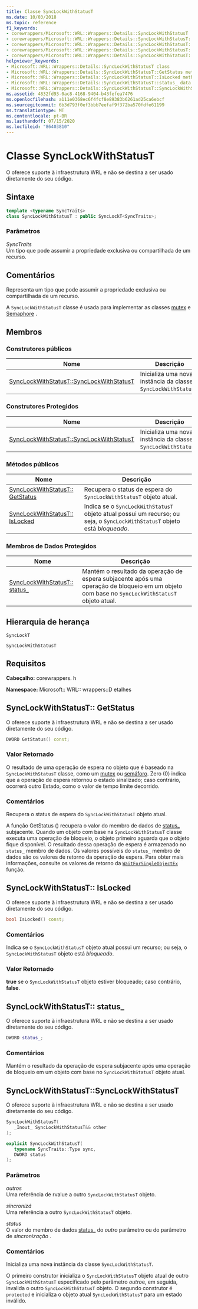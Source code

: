 ```yaml
---
title: Classe SyncLockWithStatusT
ms.date: 10/03/2018
ms.topic: reference
f1_keywords:
- corewrappers/Microsoft::WRL::Wrappers::Details::SyncLockWithStatusT
- corewrappers/Microsoft::WRL::Wrappers::Details::SyncLockWithStatusT::GetStatus
- corewrappers/Microsoft::WRL::Wrappers::Details::SyncLockWithStatusT::IsLocked
- corewrappers/Microsoft::WRL::Wrappers::Details::SyncLockWithStatusT::status_
- corewrappers/Microsoft::WRL::Wrappers::Details::SyncLockWithStatusT::SyncLockWithStatusT
helpviewer_keywords:
- Microsoft::WRL::Wrappers::Details::SyncLockWithStatusT class
- Microsoft::WRL::Wrappers::Details::SyncLockWithStatusT::GetStatus method
- Microsoft::WRL::Wrappers::Details::SyncLockWithStatusT::IsLocked method
- Microsoft::WRL::Wrappers::Details::SyncLockWithStatusT::status_ data member
- Microsoft::WRL::Wrappers::Details::SyncLockWithStatusT::SyncLockWithStatusT, constructor
ms.assetid: 4832fd93-0ac8-4168-9404-b43fefea7476
ms.openlocfilehash: a111e0368ec6f4fcf8e89383b6261ad25ca6ebcf
ms.sourcegitcommit: 6b3d793f0ef3bbb7eefaf9f372ba570fdfe61199
ms.translationtype: MT
ms.contentlocale: pt-BR
ms.lasthandoff: 07/15/2020
ms.locfileid: "86403810"
---
```

# <a name="synclockwithstatust-class"></a>Classe SyncLockWithStatusT

O oferece suporte à infraestrutura WRL e não se destina a ser usado diretamente do seu código.

## <a name="syntax"></a>Sintaxe

```cpp
template <typename SyncTraits>
class SyncLockWithStatusT : public SyncLockT<SyncTraits>;
```

### <a name="parameters"></a>Parâmetros

*SyncTraits*<br/>
Um tipo que pode assumir a propriedade exclusiva ou compartilhada de um recurso.

## <a name="remarks"></a>Comentários

Representa um tipo que pode assumir a propriedade exclusiva ou compartilhada de um recurso.

A `SyncLockWithStatusT` classe é usada para implementar as classes [mutex](mutex-class.md) e [Semaphore](semaphore-class.md) .

## <a name="members"></a>Membros

### <a name="public-constructors"></a>Construtores públicos

Nome                                                             | Descrição
---------------------------------------------------------------- | --------------------------------------------------------------
[SyncLockWithStatusT::SyncLockWithStatusT](#synclockwithstatust) | Inicializa uma nova instância da classe `SyncLockWithStatusT`.

### <a name="protected-constructors"></a>Construtores Protegidos

Nome                                                             | Descrição
---------------------------------------------------------------- | --------------------------------------------------------------
[SyncLockWithStatusT::SyncLockWithStatusT](#synclockwithstatust) | Inicializa uma nova instância da classe `SyncLockWithStatusT`.

### <a name="public-methods"></a>Métodos públicos

Nome                                         | Descrição
-------------------------------------------- | ----------------------------------------------------------------------------------------------------------------------------------
[SyncLockWithStatusT:: GetStatus](#getstatus) | Recupera o status de espera do `SyncLockWithStatusT` objeto atual.
[SyncLockWithStatusT:: IsLocked](#islocked)   | Indica se o `SyncLockWithStatusT` objeto atual possui um recurso; ou seja, o `SyncLockWithStatusT` objeto está *bloqueado*.

### <a name="protected-data-members"></a>Membros de Dados Protegidos

Nome                                    | Descrição
--------------------------------------- | ----------------------------------------------------------------------------------------------------------------------------------------
[SyncLockWithStatusT:: status_](#status) | Mantém o resultado da operação de espera subjacente após uma operação de bloqueio em um objeto com base no `SyncLockWithStatusT` objeto atual.

## <a name="inheritance-hierarchy"></a>Hierarquia de herança

`SyncLockT`

`SyncLockWithStatusT`

## <a name="requirements"></a>Requisitos

**Cabeçalho:** corewrappers. h

**Namespace:** Microsoft:: WRL:: wrappers::D etalhes

## <a name="synclockwithstatustgetstatus"></a><a name="getstatus"></a>SyncLockWithStatusT:: GetStatus

O oferece suporte à infraestrutura WRL e não se destina a ser usado diretamente do seu código.

```cpp
DWORD GetStatus() const;
```

### <a name="return-value"></a>Valor Retornado

O resultado de uma operação de espera no objeto que é baseado na `SyncLockWithStatusT` classe, como um [mutex](mutex-class.md) ou [semáforo](semaphore-class.md). Zero (0) indica que a operação de espera retornou o estado sinalizado; caso contrário, ocorrerá outro Estado, como o valor de tempo limite decorrido.

### <a name="remarks"></a>Comentários

Recupera o status de espera do `SyncLockWithStatusT` objeto atual.

A função GetStatus () recupera o valor do membro de dados de [status_](#status) subjacente. Quando um objeto com base na `SyncLockWithStatusT` classe executa uma operação de bloqueio, o objeto primeiro aguarda que o objeto fique disponível. O resultado dessa operação de espera é armazenado no `status_` membro de dados. Os valores possíveis do `status_` membro de dados são os valores de retorno da operação de espera. Para obter mais informações, consulte os valores de retorno da [`WaitForSingleObjectEx`](/windows/win32/api/synchapi/nf-synchapi-waitforsingleobjectex) função.

## <a name="synclockwithstatustislocked"></a><a name="islocked"></a>SyncLockWithStatusT:: IsLocked

O oferece suporte à infraestrutura WRL e não se destina a ser usado diretamente do seu código.

```cpp
bool IsLocked() const;
```

### <a name="remarks"></a>Comentários

Indica se o `SyncLockWithStatusT` objeto atual possui um recurso; ou seja, o `SyncLockWithStatusT` objeto está *bloqueado*.

### <a name="return-value"></a>Valor Retornado

**true** se o `SyncLockWithStatusT` objeto estiver bloqueado; caso contrário, **false**.

## <a name="synclockwithstatuststatus_"></a><a name="status"></a>SyncLockWithStatusT:: status_

O oferece suporte à infraestrutura WRL e não se destina a ser usado diretamente do seu código.

```cpp
DWORD status_;
```

### <a name="remarks"></a>Comentários

Mantém o resultado da operação de espera subjacente após uma operação de bloqueio em um objeto com base no `SyncLockWithStatusT` objeto atual.

## <a name="synclockwithstatustsynclockwithstatust"></a><a name="synclockwithstatust"></a>SyncLockWithStatusT::SyncLockWithStatusT

O oferece suporte à infraestrutura WRL e não se destina a ser usado diretamente do seu código.

```cpp
SyncLockWithStatusT(
   _Inout_ SyncLockWithStatusT&& other
);

explicit SyncLockWithStatusT(
   typename SyncTraits::Type sync,
   DWORD status
);
```

### <a name="parameters"></a>Parâmetros

*outros*<br/>
Uma referência de rvalue a outro `SyncLockWithStatusT` objeto.

*sincronizá*<br/>
Uma referência a outro `SyncLockWithStatusT` objeto.

*status*<br/>
O valor do membro de dados [status_](#status) do *outro* parâmetro ou do parâmetro de *sincronização* .

### <a name="remarks"></a>Comentários

Inicializa uma nova instância da classe `SyncLockWithStatusT`.

O primeiro construtor inicializa o `SyncLockWithStatusT` objeto atual de outro `SyncLockWithStatusT` especificado pelo parâmetro *outro*e, em seguida, invalida o outro `SyncLockWithStatusT` objeto. O segundo construtor é `protected` e inicializa o objeto atual `SyncLockWithStatusT` para um estado inválido.
